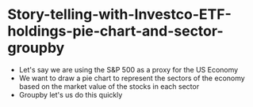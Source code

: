 # Story-telling-with-Investco-ETF-holdings-pie-chart-and-sector-groupby

* Let's say we are using the S&P 500 as a proxy for the US Economy
* We want to draw a pie chart to represent the sectors of the economy based on the market value of the stocks in each sector
* Groupby let's us do this quickly
